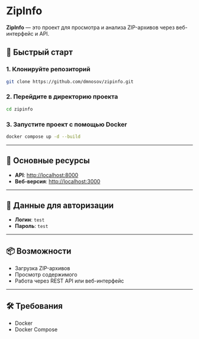 # ZipInfo

**ZipInfo** — это проект для просмотра и анализа ZIP-архивов через веб-интерфейс и API.

## 🚀 Быстрый старт

### 1. Клонируйте репозиторий

```bash
git clone https://github.com/dmnosov/zipinfo.git
```

### 2. Перейдите в директорию проекта

```bash
cd zipinfo
```

### 3. Запустите проект с помощью Docker

```bash
docker compose up -d --build
```

---

## 📌 Основные ресурсы

- **API**: [http://localhost:8000](http://localhost:8000)
- **Веб-версия**: [http://localhost:3000](http://localhost:3000)

---

## 🔐 Данные для авторизации

- **Логин**: `test`  
- **Пароль**: `test`

---

## 📦 Возможности

- Загрузка ZIP-архивов
- Просмотр содержимого
- Работа через REST API или веб-интерфейс

---

## 🛠️ Требования

- Docker
- Docker Compose
